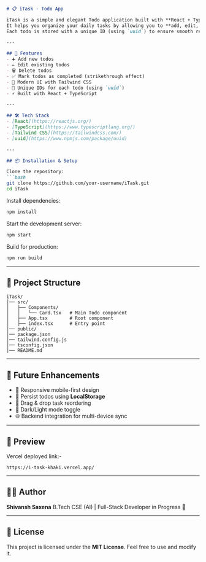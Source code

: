 
````markdown
# 📋 iTask - Todo App

iTask is a simple and elegant Todo application built with **React + TypeScript + Tailwind CSS**.  
It helps you organize your daily tasks by allowing you to **add, edit, delete, and manage todos** easily.  
Each todo is stored with a unique ID (using `uuid`) to ensure smooth rendering and updates.

---

## 🚀 Features
- ➕ Add new todos  
- ✏️ Edit existing todos  
- 🗑️ Delete todos  
- ✅ Mark todos as completed (strikethrough effect)  
- 🎨 Modern UI with Tailwind CSS  
- 🔑 Unique IDs for each todo (using `uuid`)  
- ⚡ Built with React + TypeScript  

---

## 🛠️ Tech Stack
- [React](https://reactjs.org/)  
- [TypeScript](https://www.typescriptlang.org/)  
- [Tailwind CSS](https://tailwindcss.com/)  
- [uuid](https://www.npmjs.com/package/uuid)  

---

## 📦 Installation & Setup

Clone the repository:
```bash
git clone https://github.com/your-username/iTask.git
cd iTask
````

Install dependencies:

```bash
npm install
```

Start the development server:

```bash
npm start
```

Build for production:

```bash
npm run build
```

---

## 📂 Project Structure

```
iTask/
│── src/
│   ├── Components/
│   │   └── Card.tsx   # Main Todo component
│   ├── App.tsx        # Root component
│   ├── index.tsx      # Entry point
│── public/
│── package.json
│── tailwind.config.js
│── tsconfig.json
│── README.md
```

---

## 🎯 Future Enhancements

* 📱 Responsive mobile-first design
* 💾 Persist todos using **LocalStorage**
* 🔄 Drag & drop task reordering
* 🌙 Dark/Light mode toggle
* 🌐 Backend integration for multi-device sync

---

## 📸 Preview
 Vercel deployed link:-
 ```
 https://i-task-khaki.vercel.app/
 ```
---

## 👨‍💻 Author

**Shivansh Saxena**
B.Tech CSE (AI) | Full-Stack Developer in Progress 🚀

---

## 📜 License

This project is licensed under the **MIT License**.
Feel free to use and modify it.

```
